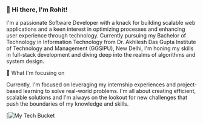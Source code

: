 ### 👋 Hi there, I'm Rohit!
I'm a passionate Software Developer with a knack for building scalable web applications and a keen interest in optimizing processes and enhancing user experience through technology. Currently pursuing my Bachelor of Technology in Information Technology from Dr. Akhilesh Das Gupta Institute of Technology and Management (GGSIPU), New Delhi, I'm honing my skills in full-stack development and diving deep into the realms of algorithms and system design.

🔭 What I'm focusing on

Currently, I'm focused on leveraging my internship experiences and project-based learning to solve real-world problems. I'm all about creating efficient, scalable solutions and I'm always on the lookout for new challenges that push the boundaries of my knowledge and skills.

[![My Tech Bucket](https://github-readme-tech-stack.vercel.app/api/cards?title=My+Tech+Bucket&lineCount=1)




